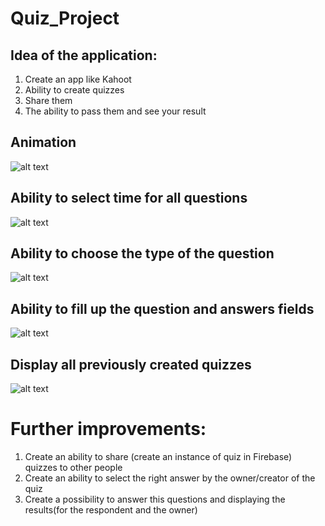 # Quiz_Project

## Idea of the application:
1. Create an app like Kahoot
2. Ability to create quizzes
3. Share them
4. The ability to pass them and see your result


## Animation
![alt text](SHs/screen_animation.gif "Animation")

## Ability to select time for all questions

![alt text](SHs/ScH1.jpg "Ability to select time for all questions")

## Ability to choose the type of the question

![alt text](SHs/ScH2.jpg "Ability to choose the type of the question")

## Ability to fill up the question and answers fields

![alt text](SHs/ScH3.jpg "Ability to fill up the question and answers fields")

## Display all previously created quizzes

![alt text](SHs/ScH4.jpg "Display all previously created quizzes")

# Further improvements:

1) Create an ability to share (create an instance of quiz in Firebase) quizzes to other people
2) Create an ability to select the right answer by the owner/creator of the quiz
3) Create a possibility to answer this questions and displaying the results(for the respondent and the owner)
